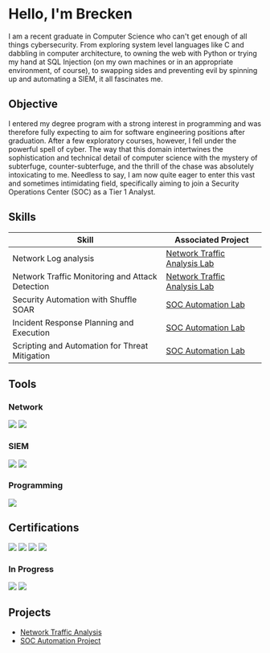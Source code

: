 # Hello, I'm Brecken
<!-- <a href="https://linkedin.com"><img src="https://img.shields.io/badge/-LinkedIn-0072b1?&style=for-the-badge&logo=linkedin&logoColor=white" /></a> -->


I am a recent graduate in Computer Science who can't get enough of all things cybersecurity. From exploring system level languages like C and dabbling in computer architecture, to owning the web with Python or trying my hand at SQL Injection (on my own machines or in an appropriate environment, of course), to swapping sides and preventing evil by spinning up and automating a SIEM, it all fascinates me.

## Objective

I entered my degree program with a strong interest in programming and was therefore fully expecting to aim for software engineering positions after graduation. After a few exploratory courses, however, I fell under the powerful spell of cyber. The way that this domain intertwines the sophistication and technical detail of computer science with the mystery of subterfuge, counter-subterfuge, and the thrill of the chase was absolutely intoxicating to me. Needless to say, I am now quite eager to enter this vast and sometimes intimidating field, specifically aiming to join a Security Operations Center (SOC) as a Tier 1 Analyst.

## Skills

| Skill                                         | Associated Project         |
|-----------------------------------------------|----------------------------|
| Network Log analysis         | <a href="https://google.com">Network Traffic Analysis Lab</a>|
| Network Traffic Monitoring and Attack Detection | <a href="https://google.com">Network Traffic Analysis Lab</a>|
| Security Automation with Shuffle SOAR         | <a href="https://github.com/beersb/SOC-Automation-Lab/tree/main">SOC Automation Lab</a>|
| Incident Response Planning and Execution      | <a href="https://github.com/beersb/SOC-Automation-Lab/tree/main">SOC Automation Lab</a>|
| Scripting and Automation for Threat Mitigation | <a href="https://github.com/beersb/SOC-Automation-Lab/tree/main">SOC Automation Lab</a>|

## Tools

### Network
<div>
    <img src="https://img.shields.io/badge/-Wireshark-1679A7?&style=for-the-badge&logo=Wireshark&logoColor=white" />
    <img src="https://img.shields.io/badge/-TCPDump-EF3B2D?&style=for-the-badge&logo=Suricata&logoColor=white" />
</div>

<!-- ### Endpoint
<div>
    <img src="https://img.shields.io/badge/-Microsoft_Defender_for_Endpoint-00A4EF?&style=for-the-badge&logo=Microsoft&logoColor=white" />
    <img src="https://img.shields.io/badge/-Velociraptor-4B275F?&style=for-the-badge&logo=Velociraptor&logoColor=white" />
</div>
-->

### SIEM
<div>
    <!-- <img src="https://img.shields.io/badge/-Splunk-000000?&style=for-the-badge&logo=Splunk&logoColor=white" /> -->
    <img src="https://img.shields.io/badge/-Elastic-005571?&style=for-the-badge&logo=Elastic&logoColor=white" />
    <img src="https://img.shields.io/badge/-Wazuh-941ACE?&style=for-the-badge&logo=Wazuh&logoColor=white" />
</div>

### Programming
<div>
    <img src="https://img.shields.io/badge/-Python-006400?&style=for-the-badge&logo=python&logoColor=white" />
</div>

## Certifications
<div>
    <img src="https://img.shields.io/badge/-Security%2B-FF0000?&style=for-the-badge&logo=CompTIA&logoColor=white" />
    <img src="https://img.shields.io/badge/-Cybersecurity%20Professional%20Certificate-4285F4?&style=for-the-badge&logo=google&logoColor=white" />
    <img src="https://img.shields.io/badge/-ITIL%204%20Foundation-4D4D4D?&style=for-the-badge&logo=itil&logoColor=white" />
    <img src="https://img.shields.io/badge/-LPI%20Linux%20Essentials-B8A606?&style=for-the-badge&logo=linux&logoColor=white" />
</div>

### In Progress
<div>
    <img src="https://img.shields.io/badge/-CPTS-4F4F4F?&style=for-the-badge&logo=hackthebox&logoColor=white" />
    <img src="https://img.shields.io/badge/-OSCP-4B8BBE?&style=for-the-badge&logo=offensive-security&logoColor=white" />
</div>

## Projects
- <a href="https://github.com/beersb/Network-Traffic-Analysis">Network Traffic Analysis</a>
- <a href="https://github.com/beersb/SOC-Automation-Lab/tree/main">SOC Automation Project</a>

